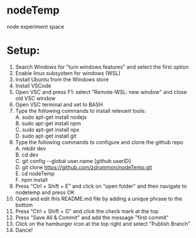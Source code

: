 # nodeTemp
node experiment space



# Setup:
1. Search Windows for "turn windows features" and select the first option
2. Enable linux subsystem for windows (WSL)
3. Install Ubuntu from the Windows store
4. Install VSCode
5. Open VSC and press F1: select "Remote-WSL: new window" and close old VSC window
6. Open VSC terminal and set to BASH
7. Type the following commands to install relevant tools:
<br>A. sudo apt-get install nodejs
<br>B. sudo apt-get install npm
<br>C. sudo apt-get install npx
<br>D. sudo apt-get install git
8. Type the following commands to configure and clone the github repo
<br>A. mkdir dev
<br>B. cd dev
<br>C. git config --global user.name [github userID]
<br>D. git clone https://github.com/zdrummon/nodeTemp.git
<br>E. cd nodeTemp
<br>F. npm install
9. Press "Ctrl + Shift + E" and click on "open folder" and then navigate to nodetemp and press OK
10. Open and edit this README.md file by adding a unique phrase to the bottom
12. Press "Ctrl + Shift + G" and click the check mark at the top
12. Press "Save All & Commit" and add the message "first commit"
14. Click on the hamburger icon at the top right and select "Publish Branch"
15. Dance!
